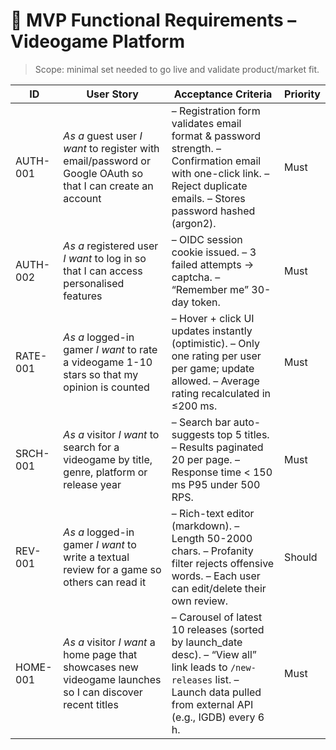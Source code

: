 # 📝 MVP Functional Requirements – Videogame Platform

> Scope: minimal set needed to go live and validate product/market fit.

| ID | User Story                                                                                                 | Acceptance Criteria | Priority |
|----|------------------------------------------------------------------------------------------------------------|---------------------|----------|
| AUTH-001 | *As a* guest user *I want* to register with email/password or Google OAuth so that I can create an account | – Registration form validates email format & password strength. – Confirmation email with one-click link. – Reject duplicate emails. – Stores password hashed (argon2). | Must |
| AUTH-002 | *As a* registered user *I want* to log in so that I can access personalised features                       | – OIDC session cookie issued. – 3 failed attempts → captcha. – “Remember me” 30-day token. | Must |
| RATE-001 | *As a* logged-in gamer *I want* to rate a videogame 1-10 stars so that my opinion is counted               | – Hover + click UI updates instantly (optimistic). – Only one rating per user per game; update allowed. – Average rating recalculated in ≤200 ms. | Must |
| SRCH-001 | *As a* visitor *I want* to search for a videogame by title, genre, platform or release year                | – Search bar auto-suggests top 5 titles. – Results paginated 20 per page. – Response time < 150 ms P95 under 500 RPS. | Must |
| REV-001 | *As a* logged-in gamer *I want* to write a textual review for a game so others can read it                 | – Rich-text editor (markdown). – Length 50-2000 chars. – Profanity filter rejects offensive words. – Each user can edit/delete their own review. | Should |
| HOME-001 | *As a* visitor *I want* a home page that showcases new videogame launches so I can discover recent titles  | – Carousel of latest 10 releases (sorted by launch_date desc). – “View all” link leads to `/new-releases` list. – Launch data pulled from external API (e.g., IGDB) every 6 h. | Must |
